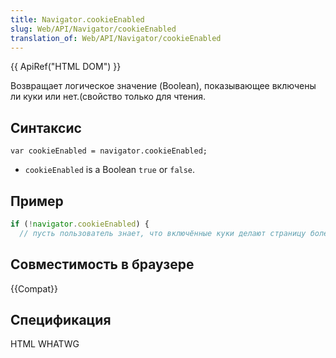 ```yaml
---
title: Navigator.cookieEnabled
slug: Web/API/Navigator/cookieEnabled
translation_of: Web/API/Navigator/cookieEnabled
---
```

{{ ApiRef("HTML DOM") }}

Возвращает логическое значение (Boolean), показывающее включены ли куки или нет.(свойство только для чтения.

## Синтаксис

```
var cookieEnabled = navigator.cookieEnabled;
```

- `cookieEnabled` is a Boolean `true` or `false`.

## Пример

```js
if (!navigator.cookieEnabled) {
  // пусть пользователь знает, что включённые куки делают страницу более полезной.
```

## Совместимость в браузере

{{Compat}}

## Спецификация

HTML WHATWG
